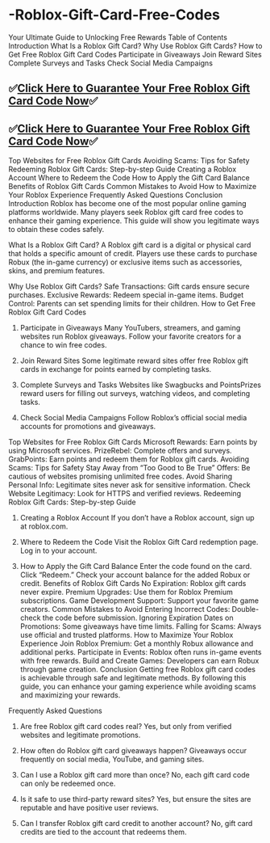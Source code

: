 # -Roblox-Gift-Card-Free-Codes
Your Ultimate Guide to Unlocking Free Rewards
Table of Contents
Introduction
What Is a Roblox Gift Card?
Why Use Roblox Gift Cards?
How to Get Free Roblox Gift Card Codes
Participate in Giveaways
Join Reward Sites
Complete Surveys and Tasks
Check Social Media Campaigns
## ✅[Click Here to Guarantee Your Free Roblox Gift Card Code Now](https://unique.giftcardshopzone.com/affallofferazpro/All-Gift-Card-2-affmeni-az-pro.html)✅

## ✅[Click Here to Guarantee Your Free Roblox Gift Card Code Now](https://unique.giftcardshopzone.com/affallofferazpro/All-Gift-Card-2-affmeni-az-pro.html)✅
Top Websites for Free Roblox Gift Cards
Avoiding Scams: Tips for Safety
Redeeming Roblox Gift Cards: Step-by-step Guide
Creating a Roblox Account
Where to Redeem the Code
How to Apply the Gift Card Balance
Benefits of Roblox Gift Cards
Common Mistakes to Avoid
How to Maximize Your Roblox Experience
Frequently Asked Questions
Conclusion
Introduction
Roblox has become one of the most popular online gaming platforms worldwide. Many players seek Roblox gift card free codes to enhance their gaming experience. This guide will show you legitimate ways to obtain these codes safely.

What Is a Roblox Gift Card?
A Roblox gift card is a digital or physical card that holds a specific amount of credit. Players use these cards to purchase Robux (the in-game currency) or exclusive items such as accessories, skins, and premium features.

Why Use Roblox Gift Cards?
Safe Transactions: Gift cards ensure secure purchases.
Exclusive Rewards: Redeem special in-game items.
Budget Control: Parents can set spending limits for their children.
How to Get Free Roblox Gift Card Codes
1. Participate in Giveaways
Many YouTubers, streamers, and gaming websites run Roblox giveaways. Follow your favorite creators for a chance to win free codes.

2. Join Reward Sites
Some legitimate reward sites offer free Roblox gift cards in exchange for points earned by completing tasks.

3. Complete Surveys and Tasks
Websites like Swagbucks and PointsPrizes reward users for filling out surveys, watching videos, and completing tasks.

4. Check Social Media Campaigns
Follow Roblox’s official social media accounts for promotions and giveaways.

Top Websites for Free Roblox Gift Cards
Microsoft Rewards: Earn points by using Microsoft services.
PrizeRebel: Complete offers and surveys.
GrabPoints: Earn points and redeem them for Roblox gift cards.
Avoiding Scams: Tips for Safety
Stay Away from “Too Good to Be True” Offers: Be cautious of websites promising unlimited free codes.
Avoid Sharing Personal Info: Legitimate sites never ask for sensitive information.
Check Website Legitimacy: Look for HTTPS and verified reviews.
Redeeming Roblox Gift Cards: Step-by-step Guide
1. Creating a Roblox Account
If you don’t have a Roblox account, sign up at roblox.com.

2. Where to Redeem the Code
Visit the Roblox Gift Card redemption page.
Log in to your account.
3. How to Apply the Gift Card Balance
Enter the code found on the card.
Click “Redeem.”
Check your account balance for the added Robux or credit.
Benefits of Roblox Gift Cards
No Expiration: Roblox gift cards never expire.
Premium Upgrades: Use them for Roblox Premium subscriptions.
Game Development Support: Support your favorite game creators.
Common Mistakes to Avoid
Entering Incorrect Codes: Double-check the code before submission.
Ignoring Expiration Dates on Promotions: Some giveaways have time limits.
Falling for Scams: Always use official and trusted platforms.
How to Maximize Your Roblox Experience
Join Roblox Premium: Get a monthly Robux allowance and additional perks.
Participate in Events: Roblox often runs in-game events with free rewards.
Build and Create Games: Developers can earn Robux through game creation.
Conclusion
Getting free Roblox gift card codes is achievable through safe and legitimate methods. By following this guide, you can enhance your gaming experience while avoiding scams and maximizing your rewards.

Frequently Asked Questions
1. Are free Roblox gift card codes real?
Yes, but only from verified websites and legitimate promotions.

2. How often do Roblox gift card giveaways happen?
Giveaways occur frequently on social media, YouTube, and gaming sites.

3. Can I use a Roblox gift card more than once?
No, each gift card code can only be redeemed once.

4. Is it safe to use third-party reward sites?
Yes, but ensure the sites are reputable and have positive user reviews.

5. Can I transfer Roblox gift card credit to another account?
No, gift card credits are tied to the account that redeems them.
